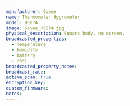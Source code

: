 ```yaml
---
manufacturer: Govee
name: Thermometer Hygrometer
model: H5074
image: Govee_H5074.jpg
physical_description: Square body, no screen.
broadcasted_properties:
  - temperature
  - humidity
  - battery
  - rssi
broadcasted_property_notes:
broadcast_rate:
active_scan: true
encryption_key:
custom_firmware:
notes:
---
```

